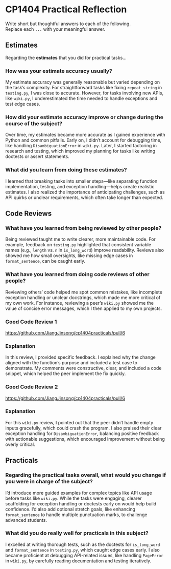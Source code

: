 # CP1404 Practical Reflection

Write short but thoughtful answers to each of the following.  
Replace each `...` with your meaningful answer.

## Estimates

Regarding the **estimates** that you did for practical tasks...

### How was your estimate accuracy usually?

My estimate accuracy was generally reasonable but varied depending on the task’s complexity.  For straightforward tasks like fixing `repeat_string` in `testing.py`, I was close to accurate.  However, for tasks involving new APIs, like `wiki.py`, I underestimated the time needed to handle exceptions and test edge cases.

### How did your estimate accuracy improve or change during the course of the subject?

Over time, my estimates became more accurate as I gained experience with Python and common pitfalls.  Early on, I didn’t account for debugging time, like handling `DisambiguationError` in `wiki.py`.  Later, I started factoring in research and testing, which improved my planning for tasks like writing doctests or assert statements.

### What did you learn from doing these estimates?

I learned that breaking tasks into smaller steps—like separating function implementation, testing, and exception handling—helps create realistic estimates.   I also realized the importance of anticipating challenges, such as API quirks or unclear requirements, which often take longer than expected.

## Code Reviews

### What have you learned from being reviewed by other people?

Being reviewed taught me to write clearer, more maintainable code.   For example, feedback on `testing.py` highlighted that consistent variable names (e.g., `length` vs.   `n` in `is_long_word`) improve readability.   Reviews also showed me how small oversights, like missing edge cases in `format_sentence`, can be caught early.

### What have you learned from doing code reviews of other people?

Reviewing others’ code helped me spot common mistakes, like incomplete exception handling or unclear docstrings, which made me more critical of my own work.   For instance, reviewing a peer’s `wiki.py` showed me the value of concise error messages, which I then applied to my own projects.


### Good Code Review 1

https://github.com/JiangJinsong/cp1404practicals/pull/6

### Explanation

In this review, I provided specific feedback. I explained why the change aligned with the function’s purpose and included a test case to demonstrate.    My comments were constructive, clear, and included a code snippet, which helped the peer implement the fix quickly.

### Good Code Review 2

https://github.com/JiangJinsong/cp1404practicals/pull/6

### Explanation

For this `wiki.py` review, I pointed out that the peer didn’t handle empty inputs gracefully, which could crash the program.    I also praised their clear exception handling for `DisambiguationError`, balancing positive feedback with actionable suggestions, which encouraged improvement without being overly critical.

## Practicals

### Regarding the **practical tasks** overall, what would you change if you were in charge of the subject?

I’d introduce more guided examples for complex topics like API usage before tasks like `wiki.py`.   While the tasks were engaging, clearer scaffolding for exception handling or doctests early on would help build confidence.   I’d also add optional stretch goals, like enhancing `format_sentence` to handle multiple punctuation marks, to challenge advanced students.

### What did you do really well for practicals in this subject?

I excelled at writing thorough tests, such as the doctests for `is_long_word` and `format_sentence` in `testing.py`, which caught edge cases early.   I also became proficient at debugging API-related issues, like handling `PageError` in `wiki.py`, by carefully reading documentation and testing iteratively.
